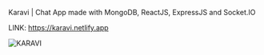 Karavi | Chat App made with MongoDB, ReactJS, ExpressJS and Socket.IO


LINK: https://karavi.netlify.app


![KARAVI](https://user-images.githubusercontent.com/71634968/174340259-0e97b3d8-764c-4ea8-8d3a-1882a7dda86f.png)
